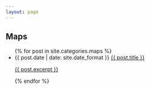 ```yaml
---
layout: page
---
```


## Maps

<div class="home">
	<ul class="posts">
		{% for post in site.categories.maps %}
			<li><span>{{ post.date | date: site.date_format }}</span>
			<a href="{{ post.subdir | prepend: site.baseurl }}">
				{{ post.title }}</a></li>	
			<p><a href="{{ post.subdir | prepend: site.baseurl }}">
				{{ post.excerpt }}</a></p>
		{% endfor %}
    </ul>
</div>

